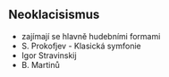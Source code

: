 ## Neoklacisismus

- zajímají se hlavně hudebními formami
- S. Prokofjev - Klasická symfonie
- Igor Stravinskij
- B. Martinů
